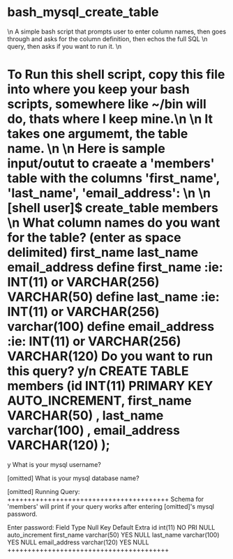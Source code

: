 bash_mysql_create_table
=======================
\n
A simple bash script that prompts user to enter column names, then goes through and asks for the column definition, then echos the full SQL \n query, then asks if you want to run it. \n

To Run this shell script, copy this file into where you keep your bash scripts, somewhere like ~/bin will do, thats where I keep mine.\n
\n
It takes one argumemt, the table name. \n
\n
Here is sample input/outut to craeate a 'members' table with the columns 'first_name', 'last_name', 'email_address': \n
\n
[shell user]$ create_table members \n
What column names do you want for the  table? (enter as space delimited)
first_name last_name email_address
define first_name :ie: INT(11) or VARCHAR(256)
VARCHAR(50)
define last_name :ie: INT(11) or VARCHAR(256)
varchar(100)
define email_address :ie: INT(11) or VARCHAR(256)
VARCHAR(120)
Do you want to run this query? y/n
CREATE TABLE members (id INT(11) PRIMARY KEY AUTO_INCREMENT,  first_name VARCHAR(50) , last_name varchar(100) , email_address VARCHAR(120) );
========================================
y
What is your mysql username?

[omitted]
What is your mysql database name?

[omitted]
Running Query:
        ++++++++++++++++++++++++++++++++++++++++
Schema for 'members'  will print if your query works after entering [omitted]'s mysql password.


Enter password:
Field   Type    Null    Key     Default Extra
id      int(11) NO      PRI     NULL    auto_increment
first_name      varchar(50)     YES             NULL
last_name       varchar(100)    YES             NULL
email_address   varchar(120)    YES             NULL
++++++++++++++++++++++++++++++++++++++++

